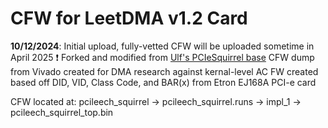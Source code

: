 # CFW for LeetDMA v1.2 Card
**10/12/2024**: Initial upload, fully-vetted CFW will be uploaded sometime in April 2025
❗ Forked and modified from [Ulf's PCIeSquirrel base](https://github.com/ufrisk/pcileech-fpga/tree/master/PCIeSquirrel)
CFW dump from Vivado created for DMA research against kernal-level AC
FW created based off DID, VID, Class Code, and BAR(x) from Etron EJ168A PCI-e card

CFW located at: pcileech_squirrel -> pcileech_squirrel.runs -> impl_1 -> pcileech_squirrel_top.bin
